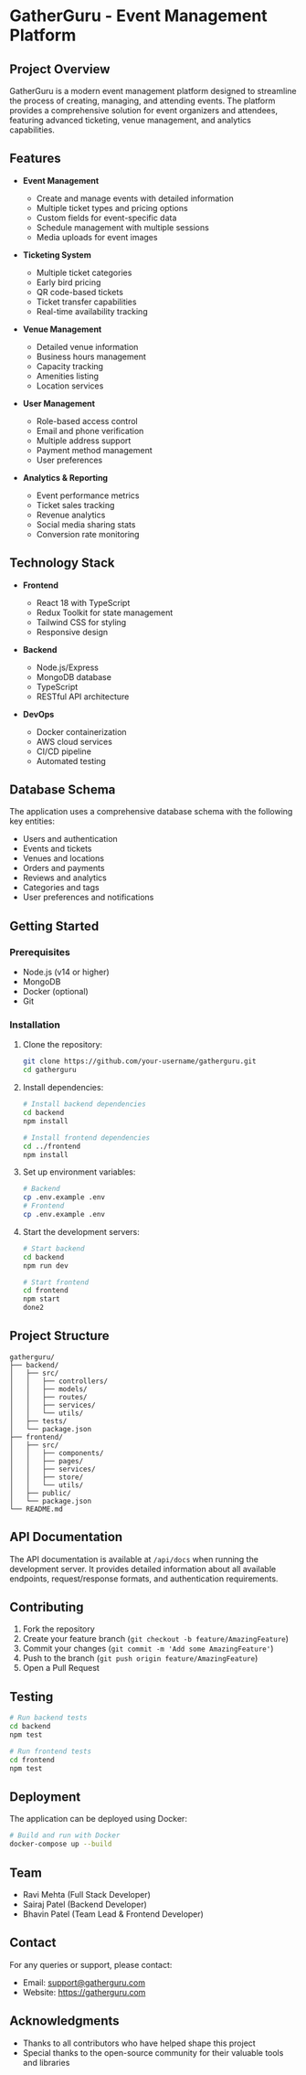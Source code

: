 # GatherGuru - Event Management Platform

## Project Overview
GatherGuru is a modern event management platform designed to streamline the process of creating, managing, and attending events. The platform provides a comprehensive solution for event organizers and attendees, featuring advanced ticketing, venue management, and analytics capabilities.

## Features
- **Event Management**
  - Create and manage events with detailed information
  - Multiple ticket types and pricing options
  - Custom fields for event-specific data
  - Schedule management with multiple sessions
  - Media uploads for event images

- **Ticketing System**
  - Multiple ticket categories
  - Early bird pricing
  - QR code-based tickets
  - Ticket transfer capabilities
  - Real-time availability tracking

- **Venue Management**
  - Detailed venue information
  - Business hours management
  - Capacity tracking
  - Amenities listing
  - Location services

- **User Management**
  - Role-based access control
  - Email and phone verification
  - Multiple address support
  - Payment method management
  - User preferences

- **Analytics & Reporting**
  - Event performance metrics
  - Ticket sales tracking
  - Revenue analytics
  - Social media sharing stats
  - Conversion rate monitoring

## Technology Stack
- **Frontend**
  - React 18 with TypeScript
  - Redux Toolkit for state management
  - Tailwind CSS for styling
  - Responsive design

- **Backend**
  - Node.js/Express
  - MongoDB database
  - TypeScript
  - RESTful API architecture

- **DevOps**
  - Docker containerization
  - AWS cloud services
  - CI/CD pipeline
  - Automated testing

## Database Schema
The application uses a comprehensive database schema with the following key entities:
- Users and authentication
- Events and tickets
- Venues and locations
- Orders and payments
- Reviews and analytics
- Categories and tags
- User preferences and notifications

## Getting Started

### Prerequisites
- Node.js (v14 or higher)
- MongoDB
- Docker (optional)
- Git

### Installation
1. Clone the repository:
   ```bash
   git clone https://github.com/your-username/gatherguru.git
   cd gatherguru
   ```

2. Install dependencies:
   ```bash
   # Install backend dependencies
   cd backend
   npm install

   # Install frontend dependencies
   cd ../frontend
   npm install
   ```

3. Set up environment variables:
   ```bash
   # Backend
   cp .env.example .env
   # Frontend
   cp .env.example .env
   ```

4. Start the development servers:
   ```bash
   # Start backend
   cd backend
   npm run dev

   # Start frontend
   cd frontend
   npm start
   done2
   ```

## Project Structure
```
gatherguru/
├── backend/
│   ├── src/
│   │   ├── controllers/
│   │   ├── models/
│   │   ├── routes/
│   │   ├── services/
│   │   └── utils/
│   ├── tests/
│   └── package.json
├── frontend/
│   ├── src/
│   │   ├── components/
│   │   ├── pages/
│   │   ├── services/
│   │   ├── store/
│   │   └── utils/
│   ├── public/
│   └── package.json
└── README.md
```

## API Documentation
The API documentation is available at `/api/docs` when running the development server. It provides detailed information about all available endpoints, request/response formats, and authentication requirements.

## Contributing
1. Fork the repository
2. Create your feature branch (`git checkout -b feature/AmazingFeature`)
3. Commit your changes (`git commit -m 'Add some AmazingFeature'`)
4. Push to the branch (`git push origin feature/AmazingFeature`)
5. Open a Pull Request

## Testing
```bash
# Run backend tests
cd backend
npm test

# Run frontend tests
cd frontend
npm test
```

## Deployment
The application can be deployed using Docker:
```bash
# Build and run with Docker
docker-compose up --build
```



## Team
- Ravi Mehta (Full Stack Developer)
- Sairaj Patel (Backend Developer)
- Bhavin Patel (Team Lead & Frontend Developer)

## Contact
For any queries or support, please contact:
- Email: support@gatherguru.com
- Website: https://gatherguru.com

## Acknowledgments
- Thanks to all contributors who have helped shape this project
- Special thanks to the open-source community for their valuable tools and libraries 